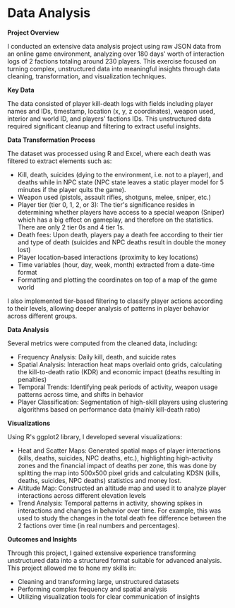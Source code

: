 # Data Analysis

**Project Overview**

I conducted an extensive data analysis project using raw JSON data from an online game environment, analyzing over 180 days' worth of interaction logs of 2 factions totaling around 230 players. This exercise focused on turning complex, unstructured data into meaningful insights through data cleaning, transformation, and visualization techniques.

**Key Data**

The data consisted of player kill-death logs with fields including player names and IDs, timestamp, location (x, y, z coordinates), weapon used, interior and world ID, and players' factions IDs. This unstructured data required significant cleanup and filtering to extract useful insights.

**Data Transformation Process**

The dataset was processed using R and Excel, where each death was filtered to extract elements such as:

- Kill, death, suicides (dying to the environment, i.e. not to a player), and deaths while in NPC state (NPC state leaves a static player model for 5 minutes if the player quits the game).
- Weapon used (pistols, assault rifles, shotguns, melee, sniper, etc.)
- Player tier (tier 0, 1, 2, or 3): The tier's significance resides in determining whether players have access to a special weapon (Sniper) which has a big effect on gameplay, and therefore on the statistics. There are only 2 tier 0s and 4 tier 1s.
- Death fees: Upon death, players pay a death fee according to their tier and type of death (suicides and NPC deaths result in double the money lost)
- Player location-based interactions (proximity to key locations)
- Time variables (hour, day, week, month) extracted from a date-time format
- Formatting and plotting the coordinates on top of a map of the game world

I also implemented tier-based filtering to classify player actions according to their levels, allowing deeper analysis of patterns in player behavior across different groups.

**Data Analysis**

Several metrics were computed from the cleaned data, including:

- Frequency Analysis: Daily kill, death, and suicide rates
- Spatial Analysis: Interaction heat maps overlaid onto grids, calculating the kill-to-death ratio (KDR) and economic impact (deaths resulting in penalties)
- Temporal Trends: Identifying peak periods of activity, weapon usage patterns across time, and shifts in behavior
- Player Classification: Segmentation of high-skill players using clustering algorithms based on performance data (mainly kill-death ratio)

**Visualizations**

Using R's ggplot2 library, I developed several visualizations:

- Heat and Scatter Maps: Generated spatial maps of player interactions (kills, deaths, suicides, NPC deaths, etc.), highlighting high-activity zones and the financial impact of deaths per zone, this was done by splitting the map into 500x500 pixel grids and calculating KDSN (kills, deaths, suicides, NPC deaths) statistics and money lost.
- Altitude Map: Constructed an altitude map and used it to analyze player interactions across different elevation levels 
- Trend Analysis: Temporal patterns in activity, showing spikes in interactions and changes in behavior over time. For example, this was used to study the changes in the total death fee difference between the 2 factions over time (in real numbers and percentages).

**Outcomes and Insights**

Through this project, I gained extensive experience transforming unstructured data into a structured format suitable for advanced analysis. This project allowed me to hone my skills in:

- Cleaning and transforming large, unstructured datasets
- Performing complex frequency and spatial analysis
- Utilizing visualization tools for clear communication of insights

